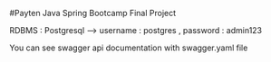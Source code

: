 #Payten Java Spring Bootcamp Final Project 

RDBMS : Postgresql --> username : postgres , password : admin123

You can see swagger api documentation with swagger.yaml file
